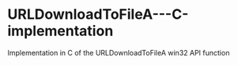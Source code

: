 # URLDownloadToFileA---C-implementation
Implementation in C of the URLDownloadToFileA win32 API function
